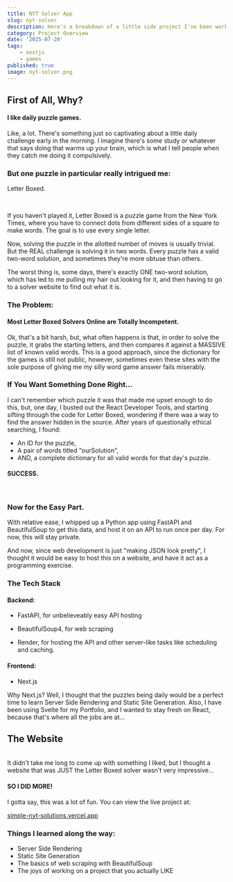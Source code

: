 ```yaml
---
title: NYT Solver App
slug: nyt-solver
description: Here's a breakdown of a little side project I've been working on, because I'm addicted to puzzle games.
category: Project Overview
date: '2025-07-20'
tags:
    - nextjs
    - games
published: true
image: nyt-solver.png
---
```


<script lang="ts">
    import ZoomableImage from '$lib/components/custom/ZoomableImage.svelte';
</script>

## First of All, Why?

#### I like daily puzzle games.
Like, a lot. There's something just so captivating about a little daily challenge early in the morning. I imagine there's some study or whatever that says doing that warms up your brain, which is what I tell people when they catch me doing it compulsively.
<br>

### But one puzzle in particular really intrigued me:
Letter Boxed.

<ZoomableImage src="/letter-boxed.png" alt="Letter Boxed" />



<br>

If you haven't played it, Letter Boxed is a puzzle game from the New York Times, where you have to connect dots from different sides of a square to make words. The goal is to use every single letter.

Now, solving the puzzle in the allotted number of moves is usually trivial. But the REAL challenge is solving it in two words. Every puzzle has a valid two-word solution, and sometimes they're more obtuse than others.

The worst thing is, some days, there's exactly ONE two-word solution, which has led to me pulling my hair out looking for it, and then having to go to a solver website to find out what it is.
<br>

### The Problem:
#### Most Letter Boxed Solvers Online are Totally Incompetent.
Ok, that's a bit harsh, but, what often happens is that, in order to solve the puzzle, it grabs the starting letters, and then compares it against a MASSIVE list of known valid words. This is a good approach, since the dictionary for the games is still not public, however, sometimes even these sites with the sole purpose of giving me my silly word game answer fails miserably.
<br>

### If You Want Something Done Right...
I can't remember which puzzle it was that made me upset enough to do this, but, one day, I busted out the React Developer Tools, and starting sifting through the code for Letter Boxed, wondering if there was a way to find the answer hidden in the source. After years of questionally ethical searching, I found:


- An ID for the puzzle,
- A pair of words titled "ourSolution",
- AND, a complete dictionary for all valid words for that day's puzzle.

#### SUCCESS.
<br>

### Now for the Easy Part.
With relative ease, I whipped up a Python app using FastAPI and BeautifulSoup to get this data, and host it on an API to run once per day. For now, this will stay private.

And now, since web development is just "making JSON look pretty", I thought it would be easy to host this on a website, and have it act as a programming exercise.
<br>

### The Tech Stack
#### Backend:
- FastAPI, for unbelieveably easy API hosting

- BeautifulSoup4, for web scraping

- Render, for hosting the API and other server-like tasks like scheduling and caching.

#### Frontend:
- Next.js

Why Next.js? Well, I thought that the puzzles being daily would be a perfect time to learn Server Side Rendering and Static Site Generation. Also, I have been using Svelte for my Portfolio, and I wanted to stay fresh on React, because that's where all the jobs are at...
<br>

## The Website
<ZoomableImage src="/letter-boxed-card.png" alt="Letter Boxed Card" />
<br>
It didn't take me long to come up with something I liked, but I thought a website that was JUST the Letter Boxed solver wasn't very impressive...

#### SO I DID MORE!
<ZoomableImage src="/nyt-solver.png" alt="NYT Solver Screenshot" />
I gotta say, this was a lot of fun. You can view the live project at:

<a href="https://simple-nyt-solutions.vercel.app" title="Simple NYT Solutions">simple-nyt-solutions.vercel.app</a>
<br>

### Things I learned along the way:
- Server Side Rendering
- Static Site Generation
- The basics of web scraping with BeautifulSoup
- The joys of working on a project that you actually LIKE
